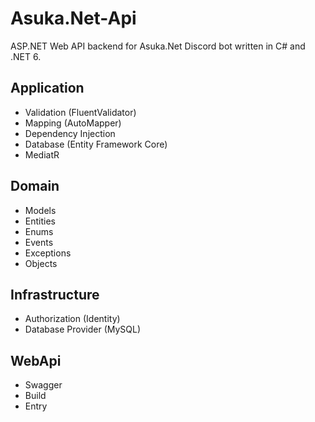 # Asuka.Net-Api

ASP.NET Web API backend for Asuka.Net Discord bot written in C# and .NET 6.

## Application
* Validation (FluentValidator)
* Mapping (AutoMapper)
* Dependency Injection
* Database (Entity Framework Core)
* MediatR

## Domain
* Models
* Entities
* Enums
* Events
* Exceptions
* Objects

## Infrastructure
* Authorization (Identity)
* Database Provider (MySQL)

## WebApi
* Swagger
* Build
* Entry
